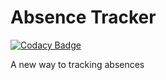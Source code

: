 # Absence Tracker
[![Codacy Badge](https://api.codacy.com/project/badge/Grade/e5960fbfd6194cedb6ee86b72aa2f68d)](https://www.codacy.com/manual/orhantgrl/absence-tracker?utm_source=github.com&amp;utm_medium=referral&amp;utm_content=orhantgrl/absence-tracker&amp;utm_campaign=Badge_Grade)

A new way to tracking absences
